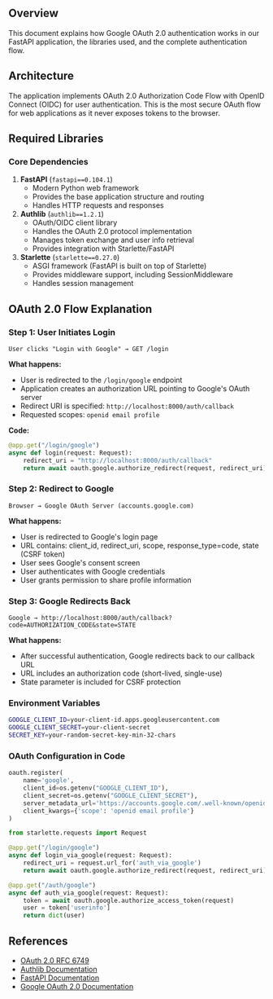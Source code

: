 ## Overview

This document explains how Google OAuth 2.0 authentication works in our FastAPI application, the libraries used, and the complete authentication flow.

## Architecture

The application implements OAuth 2.0 Authorization Code Flow with OpenID Connect (OIDC) for user authentication. This is the most secure OAuth flow for web applications as it never exposes tokens to the browser.

## Required Libraries

### Core Dependencies

1. **FastAPI** (`fastapi==0.104.1`)
    - Modern Python web framework
    - Provides the base application structure and routing
    - Handles HTTP requests and responses
2. **Authlib** (`authlib==1.2.1`)
    - OAuth/OIDC client library
    - Handles the OAuth 2.0 protocol implementation
    - Manages token exchange and user info retrieval
    - Provides integration with Starlette/FastAPI
3. **Starlette** (`starlette==0.27.0`)
    - ASGI framework (FastAPI is built on top of Starlette)
    - Provides middleware support, including SessionMiddleware
    - Handles session management

## OAuth 2.0 Flow Explanation

### Step 1: User Initiates Login

```
User clicks "Login with Google" → GET /login

```

**What happens:**

- User is redirected to the `/login/google` endpoint
- Application creates an authorization URL pointing to Google's OAuth server
- Redirect URI is specified: `http://localhost:8000/auth/callback`
- Requested scopes: `openid email profile`

**Code:**

```python
@app.get("/login/google")
async def login(request: Request):
    redirect_uri = "http://localhost:8000/auth/callback"
    return await oauth.google.authorize_redirect(request, redirect_uri)

```

### Step 2: Redirect to Google

```
Browser → Google OAuth Server (accounts.google.com)

```

**What happens:**

- User is redirected to Google's login page
- URL contains: client_id, redirect_uri, scope, response_type=code, state (CSRF token)
- User sees Google's consent screen
- User authenticates with Google credentials
- User grants permission to share profile information

### Step 3: Google Redirects Back

```
Google → http://localhost:8000/auth/callback?code=AUTHORIZATION_CODE&state=STATE

```

**What happens:**

- After successful authentication, Google redirects back to our callback URL
- URL includes an authorization code (short-lived, single-use)
- State parameter is included for CSRF protection

### Environment Variables

```bash
GOOGLE_CLIENT_ID=your-client-id.apps.googleusercontent.com
GOOGLE_CLIENT_SECRET=your-client-secret
SECRET_KEY=your-random-secret-key-min-32-chars

```

### OAuth Configuration in Code

```python
oauth.register(
    name='google',
    client_id=os.getenv("GOOGLE_CLIENT_ID"),
    client_secret=os.getenv("GOOGLE_CLIENT_SECRET"),
    server_metadata_url='https://accounts.google.com/.well-known/openid-configuration',
    client_kwargs={'scope': 'openid email profile'}
)

```

```python
from starlette.requests import Request

@app.get("/login/google")
async def login_via_google(request: Request):
    redirect_uri = request.url_for('auth_via_google')
    return await oauth.google.authorize_redirect(request, redirect_uri)

@app.get("/auth/google")
async def auth_via_google(request: Request):
    token = await oauth.google.authorize_access_token(request)
    user = token['userinfo']
    return dict(user)
```

## References

- [OAuth 2.0 RFC 6749](https://datatracker.ietf.org/doc/html/rfc6749)
- [Authlib Documentation](https://docs.authlib.org/)
- [FastAPI Documentation](https://fastapi.tiangolo.com/)
- [Google OAuth 2.0 Documentation](https://developers.google.com/identity/protocols/oauth2)

